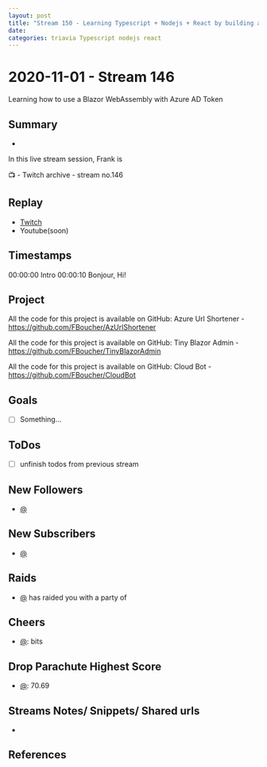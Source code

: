 ```yaml
---
layout: post
title: "Stream 150 - Learning Typescript + Nodejs + React by building a trivia game"
date: 
categories: triavia Typescript nodejs react
---
```


# 2020-11-01 - Stream 146
 Learning how to use a Blazor WebAssembly with Azure AD Token

## Summary
-

In this live stream session, Frank is 

📺 - Twitch archive - stream no.146

## Replay


- [Twitch](https://www.twitch.tv/fboucheros)
- Youtube(soon)


## Timestamps

00:00:00 Intro
00:00:10 Bonjour, Hi!


Project
-------

All the code for this project is available on GitHub: Azure Url Shortener - https://github.com/FBoucher/AzUrlShortener

All the code for this project is available on GitHub: Tiny Blazor Admin - https://github.com/FBoucher/TinyBlazorAdmin

All the code for this project is available on GitHub: Cloud Bot - https://github.com/FBoucher/CloudBot


Goals
-----

- [ ] Something...



ToDos
-----
- [ ] unfinish todos from previous stream


New Followers
-------------

- [@](https://www.twitch.tv/)


New Subscribers
---------------

- [@](https://www.twitch.tv/)


Raids
------

- [@](https://www.twitch.tv/) has raided you with a party of 



Cheers
------

- [@](https://www.twitch.tv/):  bits


Drop Parachute Highest Score
----------------------------

- [@](https://www.twitch.tv/):  70.69



Streams Notes/ Snippets/ Shared urls
-----------------------------------

- 


References
----------

